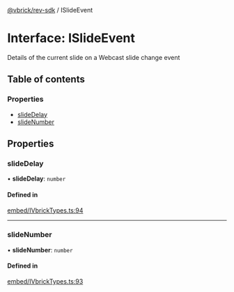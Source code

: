 [@vbrick/rev-sdk](../README.md) / ISlideEvent

# Interface: ISlideEvent

Details of the current slide on a Webcast slide change event

## Table of contents

### Properties

- [slideDelay](ISlideEvent.md#slidedelay)
- [slideNumber](ISlideEvent.md#slidenumber)

## Properties

### slideDelay

• **slideDelay**: `number`

#### Defined in

[embed/IVbrickTypes.ts:94](https://github.com/vbrick/rev-sdk-js/blob/3af4ced/src/embed/IVbrickTypes.ts#L94)

___

### slideNumber

• **slideNumber**: `number`

#### Defined in

[embed/IVbrickTypes.ts:93](https://github.com/vbrick/rev-sdk-js/blob/3af4ced/src/embed/IVbrickTypes.ts#L93)
